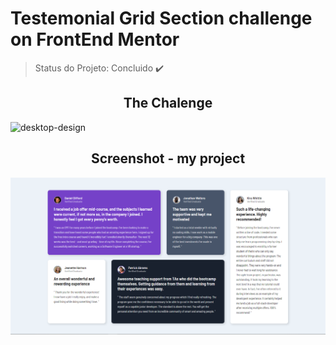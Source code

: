 # Testemonial Grid Section challenge on FrontEnd Mentor

> Status do Projeto: Concluido :heavy_check_mark:

<h2 align="center"> The Chalenge </h2>

![desktop-design](https://user-images.githubusercontent.com/99341618/186968742-aa9dc8c3-86fb-4188-9bce-061c2e325fcd.jpg)

<h2 align="center"> Screenshot - my project </h2>

<img src="https://github.com/wendeltm/Chalenges-FrontEnd-Mentor/blob/main/testimonials%20grid%20section/printscreen-testemonial-grid.png" alt="screenshot my project">

